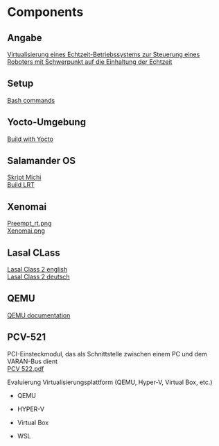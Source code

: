 # Components

## Angabe  
[Virtualisierung eines Echtzeit-Betriebssystems zur Steuerung eines Roboters mit Schwerpunkt auf die Einhaltung der Echtzeit](../resources/pdfs/MA_Pamuk.pdf)

## Setup  
[Bash commands](../sigmatek/salamander4/bash_commands.md)

## Yocto-Umgebung  
[Build with Yocto](../sigmatek/salamander4/build_with_yocto.md)

## Salamander OS  
[Skript Michi](../resources/scripts/build-salamander4-ordinary.sh)  
[Build LRT](../sigmatek/salamander4/build_LRT.md)

## Xenomai  
[Preempt_rt.png](../resources/images/info/preempt_rt.png)  
[Xenomai.png](../resources/images/info/xenomai.png)


## Lasal CLass 
[Lasal Class 2 english](../resources/pdfs/lasalClass2/LasalClass2_eng.pdf)  
[Lasal Class 2 deutsch](../resources/pdfs/lasalClass2/LasalClass2.pdf)


## QEMU  
<a href="https://www.qemu.org/docs/master/" target="_blank">QEMU documentation</a>

## PCV-521  
PCI-Einsteckmodul, das als Schnittstelle zwischen einem PC und dem VARAN-Bus dient  
[PCV 522.pdf](../resources/pdfs/PCV%20522.pdf)  


Evaluierung Virtualisierungsplattform (QEMU, Hyper-V, Virtual Box, etc.)
- QEMU

- HYPER-V

- Virtual Box 

- WSL

